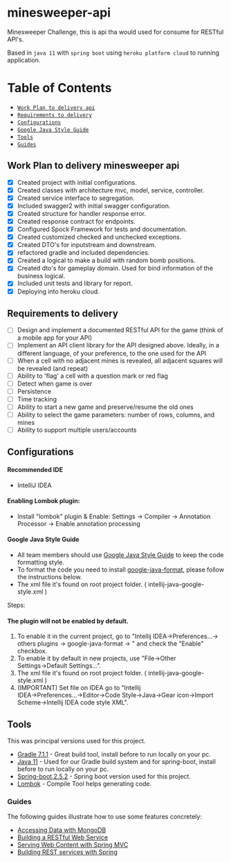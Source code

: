 # minesweeper-api

Minesweeper Challenge, this is api tha would used for consume for RESTful API's.

Based in `java 11` with `spring boot` using `heroku platform cloud` to running application.

# Table of Contents

- [`Work Plan to delivery api`](#Work-Plan-to-delivery-api)
- [`Requirements to delivery`](#Requirements-to-delivery)
- [`Configurations`](#Configurations)
- [`Google Java Style Guide`](#google-java-style-guide)
- [`Tools`](#Tools)
- [`Guides`](#Guides)

## Work Plan to delivery minesweeper api

- [x] Created project with initial configurations.
- [x] Created classes with architecture mvc, model, service, controller.
- [x] Created service interface to segregation.
- [x] Included swagger2 with initial swagger configuration.
- [x] Created structure for handler response error.
- [x] Created response contract for endpoints.
- [x] Configured Spock Framework for tests and documentation.
- [x] Created customized checked and unchecked exceptions.
- [x] Created DTO's for inputstream and downstream.
- [x] refactored gradle and included dependencies.
- [x] Created a logical to make a build with random bomb positions.
- [x] Created dto's for gameplay domain. Used for bind information of the business logical.
- [x] Included unit tests and library for report.
- [x] Deploying into heroku cloud.

## Requirements to delivery

- [ ] Design and implement a documented RESTful API for the game (think of a mobile app for your API)
- [ ] Implement an API client library for the API designed above. Ideally, in a different language, of your preference,
  to the one used for the API
- [ ] When a cell with no adjacent mines is revealed, all adjacent squares will be revealed (and repeat)
- [ ] Ability to 'flag' a cell with a question mark or red flag
- [ ] Detect when game is over
- [ ] Persistence
- [ ] Time tracking
- [ ] Ability to start a new game and preserve/resume the old ones
- [ ] Ability to select the game parameters: number of rows, columns, and mines
- [ ] Ability to support multiple users/accounts

## Configurations

#### Recommended IDE

- IntelliJ IDEA

#### Enabling Lombok plugin:

* Install "lombok" plugin & Enable: Settings -> Compiler -> Annotation Processor -> Enable annotation processing

#### Google Java Style Guide

- All team members should use [Google Java Style Guide](https://google.github.io/styleguide/javaguide.html) to keep the
  code formatting style.
- To format the code you need to install [google-java-format](https://github.com/google/google-java-format), please
  follow the instructions below.
- The xml file it's found on root project folder. ( intellij-java-google-style.xml )

Steps:

#### The plugin will not be enabled by default.

1. To enable it in the current project, go to "Intellij IDEA→Preferences...→ others plugins → google-java-format →
   " and check the "Enable" checkbox.
2. To enable it by default in new projects, use "File→Other Settings→Default Settings...".
3. The xml file it's found on root project folder. ( intellij-java-google-style.xml )
4. (IMPORTANT) Set file on IDEA go to "Intellij IDEA→Preferences...→Editor→Code Style→Java→Gear icon→Import
   Scheme→Intellij IDEA code style XML".

## Tools

This was principal versions used for this project.

* [Gradle 7.1.1](https://gradle.org/install/) - Great build tool, install before to run locally on your pc.
* [Java 11](https://www.java.com/en/download/) - Used for our Gradle build system and for spring-boot, install before to
  run locally on your pc.
* [Spring-boot 2.5.2](https://spring.io/blog/2021/06/24/spring-boot-2-5-2-is-now-available) - Spring boot version used
  for this project.
* [Lombok](https://projectlombok.org) - Compile Tool helps generating code.

### Guides

The following guides illustrate how to use some features concretely:

* [Accessing Data with MongoDB](https://spring.io/guides/gs/accessing-data-mongodb/)
* [Building a RESTful Web Service](https://spring.io/guides/gs/rest-service/)
* [Serving Web Content with Spring MVC](https://spring.io/guides/gs/serving-web-content/)
* [Building REST services with Spring](https://spring.io/guides/tutorials/bookmarks/)

